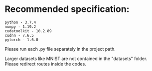 # Recommended specification:
	python - 3.7.4
	numpy - 1.19.2
	cudatoolkit - 10.2.89
	cudnn - 7.6.5
	pytorch - 1.6.0

Please run each .py file separately in the project path.

Larger datasets like MNIST are not contained in the "datasets" folder. Please redirect routes inside the codes.

